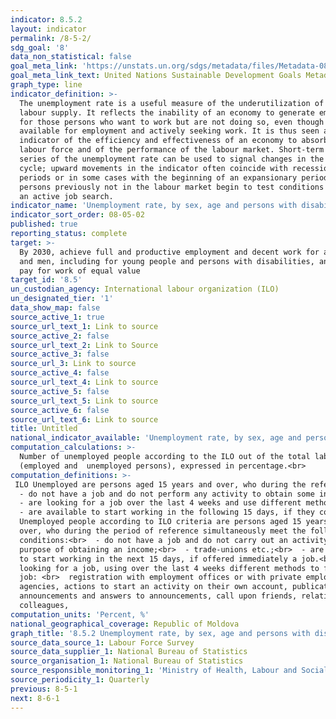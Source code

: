 ```yaml
---
indicator: 8.5.2
layout: indicator
permalink: /8-5-2/
sdg_goal: '8'
data_non_statistical: false
goal_meta_link: 'https://unstats.un.org/sdgs/metadata/files/Metadata-08-05-02.pdf '
goal_meta_link_text: United Nations Sustainable Development Goals Metadata (PDF 383 KB)
graph_type: line
indicator_definition: >-
  The unemployment rate is a useful measure of the underutilization of the
  labour supply. It reflects the inability of an economy to generate employment
  for those persons who want to work but are not doing so, even though they are
  available for employment and actively seeking work. It is thus seen as an
  indicator of the efficiency and effectiveness of an economy to absorb its
  labour force and of the performance of the labour market. Short-term time
  series of the unemployment rate can be used to signal changes in the business
  cycle; upward movements in the indicator often coincide with recessionary
  periods or in some cases with the beginning of an expansionary period as
  persons previously not in the labour market begin to test conditions through
  an active job search.
indicator_name: 'Unemployment rate, by sex, age and persons with disabilities'
indicator_sort_order: 08-05-02
published: true
reporting_status: complete
target: >-
  By 2030, achieve full and productive employment and decent work for all women
  and men, including for young people and persons with disabilities, and equal
  pay for work of equal value
target_id: '8.5'
un_custodian_agency: International labour organization (ILO)
un_designated_tier: '1'
data_show_map: false
source_active_1: true
source_url_text_1: Link to source
source_active_2: false
source_url_text_2: Link to Source
source_active_3: false
source_url_3: Link to source
source_active_4: false
source_url_text_4: Link to source
source_active_5: false
source_url_text_5: Link to source
source_active_6: false
source_url_text_6: Link to source
title: Untitled
national_indicator_available: 'Unemployment rate, by sex, age and persons with disabilities'
computation_calculations: >-
  Number of unemployed people according to the ILO out of the total labour force
  (employed and  unemployed persons), expressed in percentage.<br>
computation_definitions: >-
 ILO Unemployed are persons aged 15 years and over, who during the reference period meet simultaneously the following conditions:<br> 
  - do not have a job and do not perform any activity to obtain some income;<br> 
  - are looking for a job over the last 4 weeks and use different methods get registered at the National Employment Agency or at private employment agencies, take measures to start up an activity on their own, publish and answer to job announcements, call for help from friends, relatives, colleagues, trade-unions, etc.; <br> 
  - are available to start working in the following 15 days, if they could find immediately a job.
  Unemployed people according to ILO criteria are persons aged 15 years old and
  over, who during the period of reference simultaneously meet the following
  conditions:<br>  - do not have a job and do not carry out an activity for the
  purpose of obtaining an income;<br>  - trade-unions etc.;<br>  - are available
  to start working in the next 15 days, if offered immediately a job.<br>  - are
  looking for a job, using over the last 4 weeks different methods to find a
  job: <br>  registration with employment offices or with private employment
  agencies, actions to start an activity on their own account, publication of
  announcements and answers to announcements, call upon friends, relatives,
  colleagues,
computation_units: 'Percent, %'
national_geographical_coverage: Republic of Moldova
graph_title: '8.5.2 Unemployment rate, by sex, age and persons with disabilities '
source_data_source_1: Labour Force Survey
source_data_supplier_1: National Bureau of Statistics
source_organisation_1: National Bureau of Statistics
source_responsible_monitoring_1: 'Ministry of Health, Labour and Social Protection'
source_periodicity_1: Quarterly
previous: 8-5-1
next: 8-6-1
---
```

